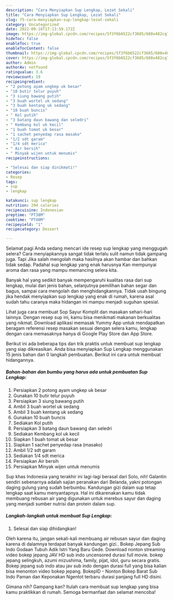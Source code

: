 ```yaml
---
description: "Cara Menyiapkan Sup Lengkap, Lezat Sekali"
title: "Cara Menyiapkan Sup Lengkap, Lezat Sekali"
slug: 75-cara-menyiapkan-sup-lengkap-lezat-sekali
category: Uncategorized
date: 2022-09-16T17:13:59.172Z
image: https://img-global.cpcdn.com/recipes/5f3f6b6522cf3685/680x482cq70/sup-lengkap-foto-resep-utama.jpg
hideToc: false
enableToc: true
enableTocContent: false
thumbnail: https://img-global.cpcdn.com/recipes/5f3f6b6522cf3685/680x482cq70/sup-lengkap-foto-resep-utama.jpg
cover: https://img-global.cpcdn.com/recipes/5f3f6b6522cf3685/680x482cq70/sup-lengkap-foto-resep-utama.jpg
author: Admin
authorAv: notfound
ratingvalue: 3.6
reviewcount: 19
recipeingredient:
- "2 potong ayam ungkep uk besar"
- "10 butir telur puyuh"
- "3 siung bawang putih"
- "3 buah wortel uk sedang"
- "3 buah kentang uk sedang"
- "10 buah buncis"
- " Kol putih"
- "3 batang daun bawang dan seledri"
- " Kembang kol uk kecil"
- "1 buah tomat uk besar"
- "1 sachet penyedap rasa masako"
- "1/2 sdt garam"
- "1/4 sdt merica"
- " Air bersih"
- " Minyak wijen untuk menumis"
recipeinstructions:

- "Selesai dan siap dinikmati!"
categories:
- Resep
tags:
- sup
- lengkap

katakunci: sup lengkap 
nutrition: 294 calories
recipecuisine: Indonesian
preptime: "PT38M"
cooktime: "PT40M"
recipeyield: "1"
recipecategory: Dessert

---
```



Selamat pagi Anda sedang mencari ide resep sup lengkap yang menggugah selera? Cara menyiapkannya sangat tidak terlalu sulit namun tidak gampang juga. Tapi Jika salah mengolah maka hasilnya akan hambar dan bahkan tidak sedap. Padahal sup lengkap yang enak harusnya Kan mempunyai aroma dan rasa yang mampu memancing selera kita.


Banyak hal yang sedikit banyak mempengaruhi kualitas rasa dari sup lengkap, mulai dari jenis bahan, selanjutnya pemilihan bahan segar dan bagus, sampai cara mengolah dan menghidangkannya. Tidak usah bingung jika hendak menyiapkan sup lengkap yang enak di rumah, karena asal sudah tahu caranya maka hidangan ini mampu menjadi suguhan spesial.

Lihat juga cara membuat Sop Sayur Komplit dan masakan sehari-hari lainnya. Dengan resep sup ini, kamu bisa menikmati makanan berkualitas yang nikmat. Download aplikasi memasak Yummy App untuk mendapatkan beragam referensi resep masakan sesuai dengan selera kamu, lengkap dengan cara memasaknya hanya di Google Play Store dan App Store.


Berikut ini ada beberapa tips dan trik praktis untuk membuat sup lengkap yang siap dikreasikan. Anda bisa menyiapkan Sup Lengkap menggunakan 15 jenis bahan dan 0 langkah pembuatan. Berikut ini cara untuk membuat hidangannya.

<!--inarticleads1-->

##### Bahan-bahan dan bumbu yang harus ada untuk pembuatan Sup Lengkap:

1. Persiapkan 2 potong ayam ungkep uk besar
1. Gunakan 10 butir telur puyuh
1. Persiapkan 3 siung bawang putih
1. Ambil 3 buah wortel uk sedang
1. Ambil 3 buah kentang uk sedang
1. Gunakan 10 buah buncis
1. Sediakan  Kol putih
1. Persiapkan 3 batang daun bawang dan seledri
1. Sediakan  Kembang kol uk kecil
1. Siapkan 1 buah tomat uk besar
1. Siapkan 1 sachet penyedap rasa (masako)
1. Ambil 1/2 sdt garam
1. Sediakan 1/4 sdt merica
1. Persiapkan  Air bersih
1. Persiapkan  Minyak wijen untuk menumis


Sup khas Indonesia yang terakhir ini lagi-lagi berasal dari Solo, nih! Galantin sendiri sebenarnya adalah sajian peranakan dari Belanda, yakni potongan daging gulung yang sudah berbumbu. Kandungan gizi dalam sup tetap lengkap saat kamu menyantapnya. Hal ini dikarenakan kamu tidak membuang rebusan air yang digunakan untuk merebus sayur dan daging yang menjadi sumber nutrisi dan protein dalam sup. 

<!--inarticleads2-->

##### Langkah-langkah untuk membuat Sup Lengkap:


1. Selesai dan siap dihidangkan!

Oleh karena itu, jangan sekali-kali membuang air rebusan sayur dan daging karena di dalamnya terdapat banyak kandungan gizi.. Bokep Jepang Sub Indo Godaan Tubuh Adik Istri Yang Baru Gede. Download nonton streaming video bokep jepang JAV HD sub indo uncensored durasi full movie. bokep jepang selingkuh, azumi mizushima, family, pijat, idol, guru secara gratis. Bokep jepang sub indo atau jav sub indo dengan durasi full yang bisa kalian bisa menonton video bokep jepang. BokepID - Nonton Bokep Barat Sub Indo Paman dan Keponakan Ngentot terbaru durasi panjang full HD disini. 

Gimana nih? Gampang kan? Itulah cara membuat sup lengkap yang bisa kamu praktikkan di rumah. Semoga bermanfaat dan selamat mencoba!
